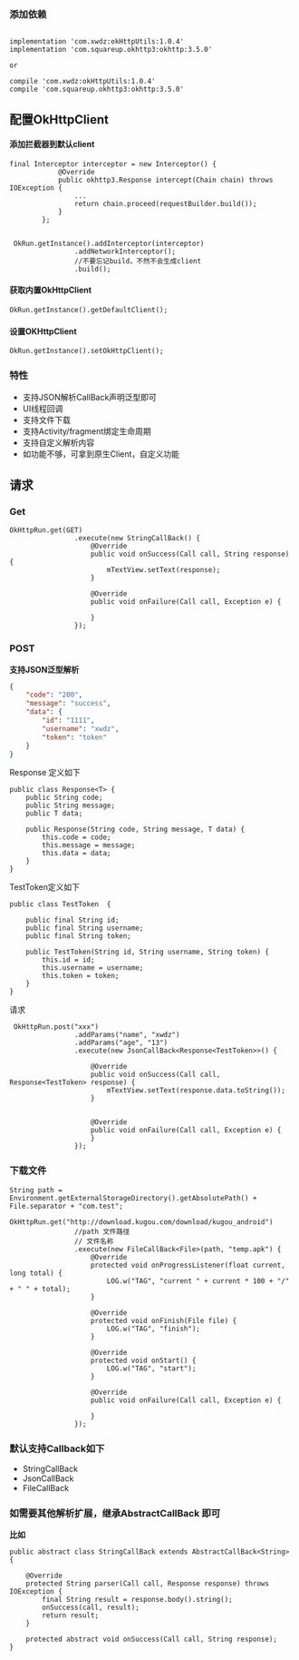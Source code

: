 ### 添加依赖

```

implementation 'com.xwdz:okHttpUtils:1.0.4'
implementation 'com.squareup.okhttp3:okhttp:3.5.0'

or

compile 'com.xwdz:okHttpUtils:1.0.4'
compile 'com.squareup.okhttp3:okhttp:3.5.0'

```


## 配置OkHttpClient

#### 添加拦截器到默认client


	final Interceptor interceptor = new Interceptor() {
	            @Override
	            public okhttp3.Response intercept(Chain chain) throws IOException {
	                ...
	                return chain.proceed(requestBuilder.build());
	            }
	        };
	
	
	 OkRun.getInstance().addInterceptor(interceptor)
	                .addNetworkInterceptor();
	                //不要忘记build，不然不会生成client
	                .build();


#### 获取内置OkHttpClient


	OkRun.getInstance().getDefaultClient();



#### 设置OKHttpClient


	OkRun.getInstance().setOkHttpClient();


### 特性

- 支持JSON解析CallBack声明泛型即可
- UI线程回调
- 支持文件下载
- 支持Activity/fragment绑定生命周期
- 支持自定义解析内容
- 如功能不够，可拿到原生Client，自定义功能

## 请求

### Get


	OkHttpRun.get(GET)
	                .execute(new StringCallBack() {
	                    @Override
	                    public void onSuccess(Call call, String response) {
	                        mTextView.setText(response);
	                    }
	
	                    @Override
	                    public void onFailure(Call call, Exception e) {
	
	                    }
	                });



### POST

**支持JSON泛型解析**


```json
{
	"code": "200",
	"message": "success",
	"data": {
		"id": "1111",
		"username": "xwdz",
		"token": "token"
	}
}
```

Response 定义如下

	public class Response<T> {
	    public String code;
	    public String message;
	    public T data;
	
	    public Response(String code, String message, T data) {
	        this.code = code;
	        this.message = message;
	        this.data = data;
	    }
	}


TestToken定义如下

	public class TestToken  {
	
	    public final String id;
	    public final String username;
	    public final String token;
	
	    public TestToken(String id, String username, String token) {
	        this.id = id;
	        this.username = username;
	        this.token = token;
	    }
	}



请求
	
	 OkHttpRun.post("xxx")
	                .addParams("name", "xwdz")
	                .addParams("age", "13")
	                .execute(new JsonCallBack<Response<TestToken>>() {
	
	                    @Override
	                    public void onSuccess(Call call, Response<TestToken> response) {
	                        mTextView.setText(response.data.toString());
	                    }
	
	
	                    @Override
	                    public void onFailure(Call call, Exception e) {
	                    }
	                });




### 下载文件

	
	String path = Environment.getExternalStorageDirectory().getAbsolutePath() + File.separator + "com.test";
	        OkHttpRun.get("http://download.kugou.com/download/kugou_android")
	                //path 文件路径
	                // 文件名称
	                .execute(new FileCallBack<File>(path, "temp.apk") {
	                    @Override
	                    protected void onProgressListener(float current, long total) {
	                        LOG.w("TAG", "current " + current * 100 + "/" + " " + total);
	                    }
	
	                    @Override
	                    protected void onFinish(File file) {
	                        LOG.w("TAG", "finish");
	                    }
	
	                    @Override
	                    protected void onStart() {
	                        LOG.w("TAG", "start");
	                    }
	
	                    @Override
	                    public void onFailure(Call call, Exception e) {
	
	                    }
	                });




### 默认支持Callback如下

- StringCallBack
- JsonCallBack
- FileCallBack

### 如需要其他解析扩展，继承AbstractCallBack 即可

**比如**


	public abstract class StringCallBack extends AbstractCallBack<String> {
	
	    @Override
	    protected String parser(Call call, Response response) throws IOException {
	        final String result = response.body().string();
	        onSuccess(call, result);
	        return result;
	    }
	
	    protected abstract void onSuccess(Call call, String response);
	}











